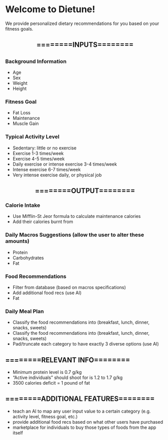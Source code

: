 # Welcome to Dietune!

We provide personalized dietary recommendations for you based on your fitness goals. 

<center><h2>========INPUTS========<h2></center>

<h3>Background Information</h3>
<ul>
    <li> Age </li>
    <li> Sex </li>
    <li> Weight </li>
    <li> Height </li>
</ul>

<h3>Fitness Goal</h3>
<ul>
    <li> Fat Loss </li>
    <li> Maintenance </li>
    <li> Muscle Gain </li>
</ul>

<h3>Typical Activity Level</h3>
<ul>
    <li> Sedentary: little or no exercise </li>
    <li> Exercise 1-3 times/week </li>
    <li> Exercise 4-5 times/week </li>
    <li> Daily exercise or intense exercise 3-4 times/week </li>
    <li> Intense exercise 6-7 times/week </li>
    <li> Very intense exercise daily, or physical job </li>
</ul>


<center><h2>========OUTPUT========</h2></center>

<h3>Calorie Intake</h3>
<ul>
    <li> Use Mifflin-St Jeor formula to calculate maintenance calories </li>
    <li> Add their calories burnt from  </li>
</ul>

<h3>Daily Macros Suggestions (allow the user to alter these amounts)</h3>
<ul>
    <li> Protein </li>
    <li> Carbohydrates </li>
    <li> Fat </li>
</ul>

<h3>Food Recommendations</h3>
<ul>
    <li> Filter from database (based on macros specifications) </li>
    <li> Add additional food recs (use AI) </li>
    <li> Fat </li>
</ul>

<h3>Daily Meal Plan</h3>
<ul>
    <li> Classify the food recommendations into (breakfast, lunch, dinner, snacks, sweets) </li>
    <li> Classify the food recommendations into (breakfast, lunch, dinner, snacks, sweets) </li>
    <li> Pad/truncate each category to have exactly 3 diverse options (use AI) </li>
</ul>

<h2>========RELEVANT INFO========</h2>

<ul>
    <li> Minimum protein level is 0.7 g/kg </li>
    <li> “Active individuals” should shoot for is 1.2 to 1.7 g/kg </li>
    <li> 3500 calories deficit = 1 pound of fat </li>
</ul>

<h2>========ADDITIONAL FEATURES========</h2>

<ul>
    <li> teach an AI to map any user input value to a certain category (e.g. activity level, fitness goal, etc.) </li>
    <li> provide additional food recs based on what other users have purchased </li>
    <li> marketplace for individuals to buy those types of foods from the app itself </li>
</ul>
